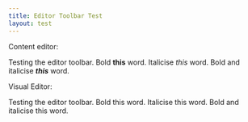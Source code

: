 ```yaml
---
title: Editor Toolbar Test
layout: test
---
```


Content editor:

Testing the editor toolbar. Bold **this** word. Italicise *this* word. Bold and italicise ***this*** word.

Visual Editor:

Testing the editor toolbar. Bold this word. Italicise this word. Bold and italicise this word.